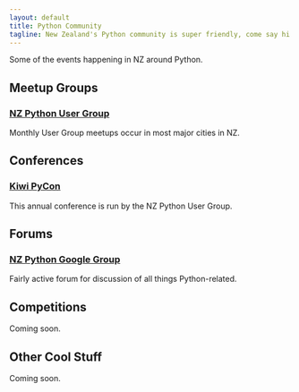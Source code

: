 ```yaml
---
layout: default
title: Python Community
tagline: New Zealand's Python community is super friendly, come say hi!
---
```


Some of the events happening in NZ around Python.





## Meetup Groups

### [NZ Python User Group](http://www.meetup.com/nz-python-user-group)
Monthly User Group meetups occur in most major cities in NZ.





## Conferences

### [Kiwi PyCon](http://nz.pycon.org/)
This annual conference is run by the NZ Python User Group.



## Forums

### [NZ Python Google Group](https://groups.google.com/forum/#!forum/nzpug)
Fairly active forum for discussion of all things Python-related.




## Competitions

Coming soon.



## Other Cool Stuff

Coming soon.